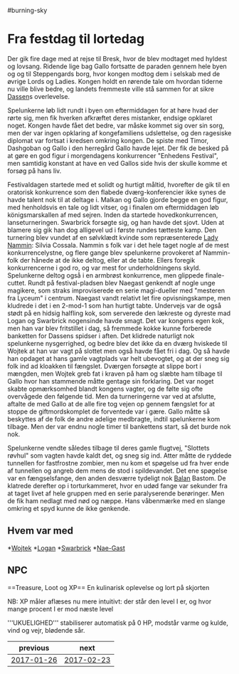 #burning-sky

# Fra festdag til lortedag 
Der gik fire dage med at rejse til Bresk, hvor de blev modtaget med hyldest og lovsang. Ridende lige bag Gallo fortsatte de paraden gennem hele byen og og til Steppengards borg, hvor kongen modtog dem i selskab med de øvrige Lords og Ladies. Kongen holdt en rørende tale om hvordan tiderne nu ville blive bedre, og landets fremmeste ville stå sammen for at sikre [Dassen](./Dassen.md)s overlevelse.

Spelunkerne løb lidt rundt i byen om eftermiddagen for at høre hvad der rørte sig, men fik hverken afkræftet deres mistanker, endsige opklaret noget. Kongen havde fået det bedre, var måske kommet sig over sin sorg, men der var ingen opklaring af kongefamiliens udslettelse, og den ragesiske diplomat var fortsat i kredsen omkring kongen. De spiste med Timor, Dashgoban og Gallo i den herregård Gallo havde lejet. Der fik de besked på at gøre en god figur i morgendagens konkurrencer "Enhedens Festival", men samtidig konstant at have en ved Gallos side hvis der skulle komme et forsøg på hans liv.

Festivaldagen startede med et solidt og hurtigt måltid, hvorefter de gik til en oratorisk konkurrence som den flabede dværg-konferencier ikke synes de havde talent nok til at deltage i. Malkan og Gallo gjorde begge en god figur, med henholdsvis en tale og lidt vitser, og i finalen om eftermiddagen løb königsmarskallen af med sejren. Inden da startede hovedkonkurrencen, lanseturneringen. Swarbrick forsøgte sig, og han havde det sjovt. Uden at blamere sig gik han dog alligevel ud i første rundes tætteste kamp. Den turnering blev vundet af en sølvklædt kvinde som repræsenterede [Lady Nammin](./Lady%20Nammin.md): Silvia Cossala. Nammin s folk var i det hele taget nogle af de mest konkurrencelystne, og flere gange blev spelunkerne provokeret af Nammin-folk der hånede at de ikke deltog, eller at de tabte. Ellers foregik konkurrencerne i god ro, og var mest for underholdningens skyld. Spelunkerne deltog også i en armbrøst konkurrence, men glippede finale-cuttet. Rundt på festival-pladsen blev Naegast genkendt af nogle unge magikere, som straks improviserede en serie magi-dueller med "mesteren fra Lyceum" i centrum. Naegast vandt relativt let fire opvisningskampe, men kludrede i det i en 2-mod-1 som han hurtigt tabte. Undervejs var de også stødt på en hidsig halfling kok, som serverede den lækreste og dyreste mad Logan og Swarbrick nogensinde havde smagt. Det var kongens egen kok, men han var blev fritstillet i dag, så fremmede kokke kunne forberede banketten for Dassens spidser i aften. Det klidrede naturligt nok spelunkerne nysgerrighed, og bedre blev det ikke da en dværg hviskede til Wojtek at han var vagt på slottet men også havde fået fri i dag. Og så havde han opdaget at hans gamle vagtplads var helt ubevogtet, og at der sneg sig folk ind ad kloakken til fængslet. Dværgen forsøgte at slippe bort i mængden, men Wojtek greb fat i kraven på ham og slæbte ham tilbage til Gallo hvor han stammende måtte gentage sin forklaring. Det var noget skabte opmærksomhed blandt kongens vagter, og de følte sig ofte overvågede den følgende tid. Men da turneringerne var ved at afslutte, aftalte de med Gallo at de alle fire tog vejen op gennem fængslet for at stoppe de giftmordskomplet de forventede var i gære. Gallo måtte så beskyttes af de folk de andre adelige medbragte, indtil spelunkerne kom tilbage. Men der var endnu nogle timer til bankettens start, så det burde nok nok.

Spelunkerne vendte således tilbage til deres gamle flugtvej, "Slottets røvhul" som vagten havde kaldt det, og sneg sig ind. Atter måtte de ryddede tunnellen for fastfrostne zombier, men nu kom et spøgelse ud fra hver ende af tunnellen og angreb dem mens de stod i spildevandet. Det ene spøgelse var en fængselsfange, den anden desværre tydeligt nok [Balan](./Balan.md) Bastom. De klatrede derefter op i torturkammeret, hvor en udød fange var sekunder fra at taget livet af hele gruppen med en serie paralyserende berøringer. Men de fik ham nedlagt med nød og næppe. Hans våbenmærke med en slange omkring et spyd kunne de ikke genkende.

## Hvem var med
*[Wojtek](./Wojtek.md)
*[Logan](./Logan.md)
*[Swarbrick](./Swarbrick%20Everwood.md)
*[Nae-Gast](./Nae-Gast%20Oldknist.md)

## NPC


==Treasure, Loot og XP==
En kulinarisk oplevelse og lort på skjorten



NB: XP måler aflæses nu mere intuitivt: der står den level I er, og hvor mange procent I er mod næste level

'''UKUELIGHED''' stabiliserer automatisk på 0 HP, modstår varme og kulde, vind og vejr, blødende sår.

| previous | next |
| --- | --- |
| [2017-01-26](./2017-01-26.md) | [2017-02-23](./2017-02-23.md) |
